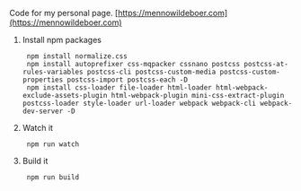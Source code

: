 Code for my personal page. [https://mennowildeboer.com](https://mennowildeboer.com)

1. Install npm packages

        npm install normalize.css
        npm install autoprefixer css-mqpacker cssnano postcss postcss-at-rules-variables postcss-cli postcss-custom-media postcss-custom-properties postcss-import postcss-each -D
        npm install css-loader file-loader html-loader html-webpack-exclude-assets-plugin html-webpack-plugin mini-css-extract-plugin postcss-loader style-loader url-loader webpack webpack-cli webpack-dev-server -D

2. Watch it

        npm run watch

3. Build it

        npm run build

